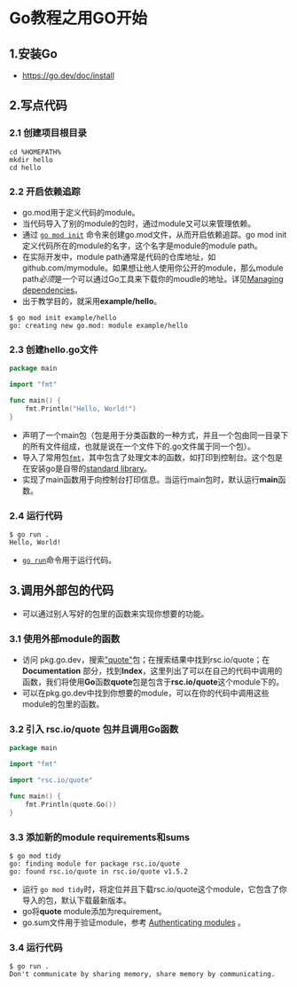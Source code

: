 # Go教程之用GO开始

## 1.安装Go

- https://go.dev/doc/install

## 2.写点代码

### 2.1 创建项目根目录

```shell
cd %HOMEPATH%
mkdir hello
cd hello
```

### 2.2 开启依赖追踪

- go.mod用于定义代码的module。
- 当代码导入了别的module的包时，通过module又可以来管理依赖。
- 通过 [`go mod init`](https://go.dev/ref/mod#go-mod-init) 命令来创建go.mod文件，从而开启依赖追踪。go mod init定义代码所在的module的名字，这个名字是module的module path。
- 在实际开发中，module path通常是代码的仓库地址，如github.com/mymodule。如果想让他人使用你公开的module，那么module path*必须*是一个可以通过Go工具来下载你的moudle的地址。详见[Managing dependencies](https://go.dev/doc/modules/managing-dependencies#naming_module)。
- 出于教学目的，就采用**example/hello**。

```shell
$ go mod init example/hello
go: creating new go.mod: module example/hello
```

### 2.3 创建hello.go文件

```go
package main

import "fmt"

func main() {
    fmt.Println("Hello, World!")
}
```

- 声明了一个main包（包是用于分类函数的一种方式，并且一个包由同一目录下的所有文件组成，也就是说在一个文件下的.go文件属于同一个包）。
- 导入了常用包[`fmt`](https://pkg.go.dev/fmt/)，其中包含了处理文本的函数，如打印到控制台。这个包是在安装go是自带的[standard library](https://pkg.go.dev/std)。
- 实现了main函数用于向控制台打印信息。当运行main包时，默认运行**main**函数。

### 2.4 运行代码

```shell
$ go run .
Hello, World!
```

-  [`go run`](https://go.dev/cmd/go/#hdr-Compile_and_run_Go_program)命令用于运行代码。

## 3.调用外部包的代码

- 可以通过别人写好的包里的函数来实现你想要的功能。

### 3.1 使用外部module的函数

- 访问 pkg.go.dev，搜索["quote"](https://pkg.go.dev/search?q=quote)包；在搜索结果中找到rsc.io/quote；在**Documentation** 部分，找到**Index**，这里列出了可以在自己的代码中调用的函数，我们将使用**Go**函数**quote**包是包含于**rsc.io/quote**这个module下的。
- 可以在pkg.go.dev中找到你想要的module，可以在你的代码中调用这些module的包里的函数。

### 3.2 引入 rsc.io/quote 包并且调用Go函数

```go
package main

import "fmt"

import "rsc.io/quote"

func main() {
    fmt.Println(quote.Go())
}
```

### 3.3 添加新的module requirements和sums

```shell
$ go mod tidy
go: finding module for package rsc.io/quote
go: found rsc.io/quote in rsc.io/quote v1.5.2
```

- 运行 `go mod tidy`时，将定位并且下载rsc.io/quote这个module，它包含了你导入的包，默认下载最新版本。
- go将**quote** module添加为requirement。
- go.sum文件用于验证module，参考 [Authenticating modules](https://go.dev/ref/mod#authenticating) 。

### 3.4 运行代码

```shell
$ go run .
Don't communicate by sharing memory, share memory by communicating.
```





